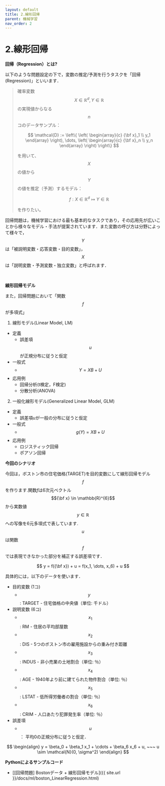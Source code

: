 ```yaml
---
layout: default
title: 2.線形回帰
parent: 機械学習
nav_order: 2
---
```


# 2.線形回帰

**回帰（Regression）とは?**

以下のような問題設定の下で，変数の推定/予測を行うタスクを「回帰(Regression)」といいます．

> 確率変数$$X \in \mathbb{R}^{d}, Y \in \mathbb{R}$$の実現値からなる$$n$$コのデータサンプル：
>
> $$
>   \mathcal{D} := \left\{ \left( \begin{array}{c} {\bf x}_1 \\ y_1 \end{array} \right), \dots, \left( \begin{array}{c} {\bf x}_n \\ y_n \end{array} \right) \right\} 
> $$
> 
>
> を用いて、$$X$$の値から$$Y$$の値を推定（予測）するモデル：
>
> $$
> f: X \in \mathbb{R}^{d} \mapsto Y \in \mathbb{R}
> $$
> 
>
> を作りたい。

回帰問題は，機械学習における最も基本的なタスクであり，その応用先が広いことから様々なモデル・手法が提案されています．また変数の呼び方は分野によって様々で，$$Y$$は「被説明変数・応答変数・目的変数」，$$X$$は「説明変数・予測変数・独立変数」と呼ばれます．


<br>

**線形回帰モデル**

また，回帰問題において「関数$$f$$が多項式」


1. 線形モデル(Linear Model, LM)
  - 定義
    - 誤差項$$u$$が正規分布に従うと仮定
  - 一般式
    - $$Y = XB + U$$
  - 応用例
    - 回帰分析(t検定，F検定)
    - 分散分析(ANOVA)
2. 一般化線形モデル(Generalized Linear Model, GLM)
  - 定義
    - 誤差項$u$が一般の分布に従うと仮定
  - 一般式
    - $$g(Y) = XB + U$$
  - 応用例
    - ロジスティック回帰
    - ポアソン回帰



**今回のシナリオ**

今回は，ボストン市の住宅価格(TARGET)を目的変数にして線形回帰モデル$$f$$を作ります.関数$f$は6次元ベクトル$${\bf x} \in \mathbb{R}^{6}$$から実数値$$y \in \mathbb{R}$$への写像を6元多項式で表しています.$$u$$は関数$$f$$では表現できなかった部分を補正する誤差項です．

$$
y = f({\bf x}) + u = f(x_1, \dots,  x_6) + u
$$

具体的には，以下のデータを使います．

- 目的変数 (1コ)
  - $$y~ ~ $$ : TARGET - 住宅価格の中央値（単位: 千ドル）
- 説明変数 (6コ)
  - $$x_1$$ : RM - 住居の平均部屋数
  - $$x_2$$ : DIS - 5つのボストン市の雇用施設からの重み付き距離
  - $$x_3$$ : INDUS - 非小売業の土地割合（単位: ％）
  - $$x_4$$ : AGE - 1940年より前に建てられた物件割合（単位: ％）
  - $$x_5$$ : LSTAT - 低所得労働者の割合（単位: ％）
  - $$x_6$$ : CRIM - 人口あたり犯罪発生率（単位: ％）
- 誤差項　
  - $$u$$ ： 平均0の正規分布に従うと仮定．

$$
\begin{align}
y = \beta_0 + \beta_1 x_1 + \cdots + \beta_6 x_6 + u, ~~~
u \sim \mathcal{N}(0, \sigma^2)
\end{align}
$$



**Pythonによるサンプルコード**

- [[回帰問題] Bostonデータ + 線形回帰モデル]({{ site.url }}/docs/ml/boston_LinearRegression.html)

